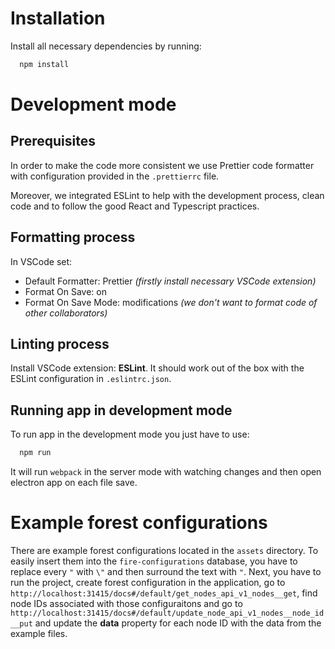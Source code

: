 # Installation

Install all necessary dependencies by running:

```sh
  npm install
```

# Development mode

## Prerequisites

In order to make the code more consistent we use Prettier code formatter with configuration provided in the `.prettierrc` file.

Moreover, we integrated ESLint to help with the development process, clean code and to follow the good React and Typescript practices.

## Formatting process

In VSCode set:

- Default Formatter: Prettier _(firstly install necessary VSCode extension)_
- Format On Save: on
- Format On Save Mode: modifications _(we don't want to format code of other collaborators)_

## Linting process

Install VSCode extension: __ESLint__. It should work out of the box with the ESLint configuration in `.eslintrc.json`.

## Running app in development mode

To run app in the development mode you just have to use:

```sh
  npm run
```

It will run `webpack` in the server mode with watching changes and then open electron app on each file save.


# Example forest configurations

There are example forest configurations located in the `assets` directory. To easily insert them into the `fire-configurations` database, you have to replace every `"` with `\"` and then surround the text with `"`. Next, you have to run the project, create forest configuration in the application, go to `http://localhost:31415/docs#/default/get_nodes_api_v1_nodes__get`, find node IDs associated with those configuraitons and go to `http://localhost:31415/docs#/default/update_node_api_v1_nodes__node_id__put` and update the __data__ property for each node ID with the data from the example files.
